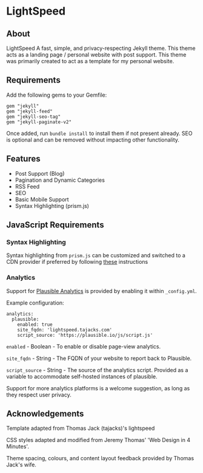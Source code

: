 # LightSpeed

## About

LightSpeed A fast, simple, and privacy-respecting Jekyll theme. 
This theme acts as a landing page / personal website with post support. This theme was primarily created to act as a 
template for my personal website.

## Requirements

Add the following gems to your Gemfile:

```
gem "jekyll"
gem "jekyll-feed"
gem "jekyll-seo-tag"
gem "jekyll-paginate-v2"
```

Once added, run `bundle install` to install them if not present already. SEO is optional and can be removed without 
impacting other functionality.

## Features

- Post Support (Blog)
- Pagination and Dynamic Categories
- RSS Feed
- SEO
- Basic Mobile Support
- Syntax Highlighting (prism.js)

## JavaScript Requirements

### Syntax Highlighting

Syntax highlighting from `prism.js` can be customized and switched to a CDN provider if preferred by following 
[these](https://prismjs.com/index.html#basic-usage-cdn) instructions

### Analytics

Support for [Plausible Analytics](https://github.com/plausible) is provided by enabling it within `_config.yml`.

Example configuration: 

``` 
analytics:
  plausible:
    enabled: true
    site_fqdn: 'lightspeed.tajacks.com'
    script_source: 'https://plausible.io/js/script.js'
```

`enabled` - Boolean - To enable or disable page-view analytics.

`site_fqdn` - String - The FQDN of your website to report back to Plausible.

`script_source` - String - The source of the analytics script. Provided as a variable to accommodate self-hosted instances 
of plausible.

Support for more analytics platforms is a welcome suggestion, as long as they respect user privacy.

## Acknowledgements
Template adapted from Thomas Jack (tajacks)'s lightspeed

CSS styles adapted and modified from Jeremy Thomas' 'Web Design in 4 Minutes'. 

Theme spacing, colours, and content layout feedback provided by Thomas Jack's wife.
